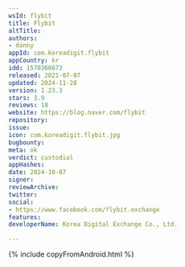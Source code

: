 ```yaml
---
wsId: flybit
title: Flybit
altTitle: 
authors:
- danny
appId: com.koreadigit.flybit
appCountry: kr
idd: 1570368673
released: 2021-07-07
updated: 2024-11-28
version: 1.23.3
stars: 3.9
reviews: 18
website: https://blog.naver.com/flybit
repository: 
issue: 
icon: com.koreadigit.flybit.jpg
bugbounty: 
meta: ok
verdict: custodial
appHashes: 
date: 2024-10-07
signer: 
reviewArchive: 
twitter: 
social:
- https://www.facebook.com/flybit.exchange
features: 
developerName: Korea Digital Exchange Co., Ltd.

---
```


{% include copyFromAndroid.html %}
